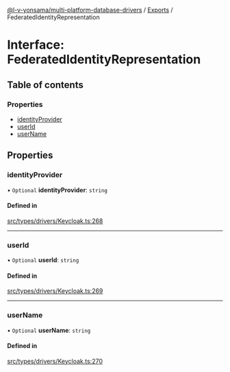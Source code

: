 [@l-v-yonsama/multi-platform-database-drivers](../README.md) / [Exports](../modules.md) / FederatedIdentityRepresentation

# Interface: FederatedIdentityRepresentation

## Table of contents

### Properties

- [identityProvider](FederatedIdentityRepresentation.md#identityprovider)
- [userId](FederatedIdentityRepresentation.md#userid)
- [userName](FederatedIdentityRepresentation.md#username)

## Properties

### identityProvider

• `Optional` **identityProvider**: `string`

#### Defined in

[src/types/drivers/Keycloak.ts:268](https://github.com/l-v-yonsama/db-drivers/blob/9c8d668/src/types/drivers/Keycloak.ts#L268)

___

### userId

• `Optional` **userId**: `string`

#### Defined in

[src/types/drivers/Keycloak.ts:269](https://github.com/l-v-yonsama/db-drivers/blob/9c8d668/src/types/drivers/Keycloak.ts#L269)

___

### userName

• `Optional` **userName**: `string`

#### Defined in

[src/types/drivers/Keycloak.ts:270](https://github.com/l-v-yonsama/db-drivers/blob/9c8d668/src/types/drivers/Keycloak.ts#L270)
